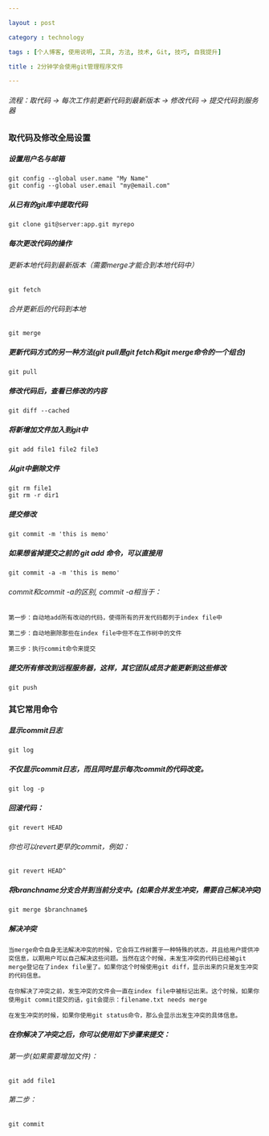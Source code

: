 ```yaml
---

layout : post

category : technology

tags : [个人博客, 使用说明, 工具, 方法, 技术, Git, 技巧, 自我提升]

title : 2分钟学会使用git管理程序文件

---
```



###### 流程：取代码 → 每次工作前更新代码到最新版本 → 修改代码 → 提交代码到服务器

### 取代码及修改全局设置

##### 设置用户名与邮箱

	git config --global user.name "My Name"
	git config --global user.email "my@email.com"

##### 从已有的git库中提取代码

	git clone git@server:app.git myrepo

##### 每次更改代码的操作

###### 更新本地代码到最新版本（需要merge才能合到本地代码中）

	git fetch

###### 合并更新后的代码到本地

	git merge

##### 更新代码方式的另一种方法(git pull是git fetch和git merge命令的一个组合)

	git pull

##### 修改代码后，查看已修改的内容

	git diff --cached

##### 将新增加文件加入到git中

	git add file1 file2 file3

##### 从git中删除文件

	git rm file1
	git rm -r dir1

##### 提交修改

	git commit -m 'this is memo'

##### 如果想省掉提交之前的 git add 命令，可以直接用

	git commit -a -m 'this is memo'

###### commit和commit -a的区别, commit -a相当于：

	第一步：自动地add所有改动的代码，使得所有的开发代码都列于index file中

	第二步：自动地删除那些在index file中但不在工作树中的文件

	第三步：执行commit命令来提交

##### 提交所有修改到远程服务器，这样，其它团队成员才能更新到这些修改

	git push

### 其它常用命令

##### 显示commit日志

	git log

##### 不仅显示commit日志，而且同时显示每次commit的代码改变。

	git log -p

##### 回滚代码：

	git revert HEAD

###### 你也可以revert更早的commit，例如：

	git revert HEAD^

##### 将branchname分支合并到当前分支中。(如果合并发生冲突，需要自己解决冲突)

	git merge $branchname$

##### 解决冲突

	当merge命令自身无法解决冲突的时候，它会将工作树置于一种特殊的状态，并且给用户提供冲突信息，以期用户可以自己解决这些问题。当然在这个时候，未发生冲突的代码已经被git merge登记在了index file里了。如果你这个时候使用git diff，显示出来的只是发生冲突的代码信息。

	在你解决了冲突之前，发生冲突的文件会一直在index file中被标记出来。这个时候，如果你使用git commit提交的话，git会提示：filename.txt needs merge

	在发生冲突的时候，如果你使用git status命令，那么会显示出发生冲突的具体信息。

##### 在你解决了冲突之后，你可以使用如下步骤来提交：

###### 第一步(如果需要增加文件)：

	git add file1

###### 第二步：

	git commit
	
